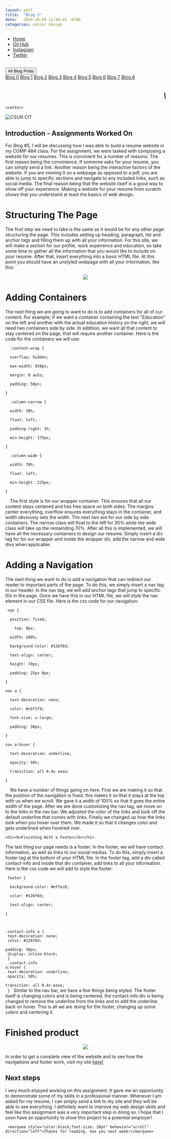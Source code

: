 ```yaml
---
layout: post
title:  "Blog 5"
date:   2020-10-09 12:40:45 -0700
categories: senior design
---
```


<html>



<style>
{% include custom.css %}
</style>

  <title>Blog 5</title>
<body>
<ul class="navbar">
 
  <li class="navbar"><a class="home" href="http://dec98524.github.io/">Home</a></li>
  <li class="navbar"><a href="https://github.com/dec98524/dec98524.github.io">Git Hub</a></li>
  <li class="navbar"><a href="https://www.instagram.com/im.davidcastaneda/">Instagram</a></li>
  <li class="navbar"><a href="https://twitter.com/refilldranks">Twitter</a></li>

</ul>
<br>
<div class="dropdown">
  <button class="dropbtn">All Blog Posts</button>
  <div class="dropdown-content">
    <a href="https://dec98524.github.io/senior/design/2020/08/27/blog-0.html">Blog 0</a>
    <a href="https://dec98524.github.io/senior/design/2020/09/08/blog1.html">Blog 1</a>
    <a href="https://dec98524.github.io/senior/design/2020/09/18/blog2.html">Blog 2</a>
    <a href="https://dec98524.github.io/senior/design/2020/09/25/blog3.html">Blog 3</a>
    <a href="https://dec98524.github.io/senior/design/2020/10/02/blog4.html">Blog 4</a>
    <a href="https://dec98524.github.io/senior/design/2020/10/09/blog5.html">Blog 5</a>
          <a href="https://dec98524.github.io/senior/design/2020/10/16/blog6.html">Blog 6</a>
   <a href="https://dec98524.github.io/senior/design/2020/10/23/blog7.html">Blog 7</a>
                        <a href="https://dec98524.github.io/senior/design/2020/10/30/blog8.html">Blog 8</a>




  </div>
</div><br>
<br>
<marquee style="color:black;font-size: 20pt" behavior="scroll" direction="left"><i>Welcome to my blog site!</i></marquee>

    <center>
<img src="https://www.csun.edu/ua/2017logos/Seal-CSUN-Horizontal-186.png" alt="CSUN CIT" align="middle">
</center>

<h2>Introduction - Assignments Worked On</h2>

<p>For Blog #5, I will be discussing how I was able to build a resume website in my COMP 484 class. For the assignment, we were tasked with composing a website for our resumes. This is convinient for a number of reasons. The first reason being the convinience. If someone asks for your resume, you can simply send a link. Another reason being the interactive factors of the website. If you are viewing it on a webpage as opposed to a pdf, you are able to jump to specific sections and navigate to any included links, such as social media. The final reason being that the website itself is a good way to show off your experience. Making a website for your resume from scratch shows that you understand at least the basics of web design.  


      

</p>


 <h1>Structuring The Page</h1>  
<!-- <embed type="text/html" src="https://david-resume.glitch.me/" width="500" height="200"> -->
<p>The first step we need to take is the same as it would be for any other page: structuring the page. This includes setting up heading, paragraph, list and anchor tags and filling them up with all your information. For this site, we will make a section for our profile, work experience and education, so take some time to gather all the information that you would like to include on your resume. After that, insert everything into a basic HTML file. At this point you should have an unstyled webpage with all your information, like this:</p>
   <center>
      <img src="https://i.imgur.com/5TAQbFb.png" align="middle">
</center>
   <h1>Adding Containers</h1>  
<p> The next thing we are going to want to do is to add containers for all of our content. For example, if we want a container containing the text &quot;Education&quot; on the left and another with the actual education history on the right, we will need two containers side by side. In addition, we want all that content to stay centered on the page, that will require another container. Here is the code for the containers we will use:
  <br>
  <code>
  .content-wrap {<br>
  overflow: hidden;<br>
  max-width: 950px;<br>
  margin: 0 auto;<br>
  padding: 50px;<br>
}<br>
  .column-narrow {<br>
  width: 30%;<br>
  float: left;<br>
  padding-right: 3%;<br>
  min-height: 175px;<br>
}<br>
  .column-wide {<br>
  width: 70%;<br>
  float: left;<br>
  min-height: 225px;<br>
}<br>
  </code>
  The first style is for our wrapper container. This ensures that all our content stays centered and has free space on both sides. The margins center everything, overflow ensures everything stays in the container, and width obviously sets the width. The next two are for our side by side containers. The narrow class will float to the left for 30% while the wide class will take up the remainding 70%. After all this is implemented, we will have all the necessary containers to design our resume.  Simply insert a div tag for for our wrapper and inside the wrapper div, add the narrow and wide divs when applicable. 
  </p>
  <h1><b>Adding a Navigation</b></h1>
  <p>
    The next thing we want to do is add a navigation that can redirect our reader to important parts of the page. To do this, we simply insert a nav tag in our header. In the nav tag, we will add anchor tags that jump to specific IDs in the page. Once we have this in our HTML file, we will style the nav element in our CSS file. Here is the css code for our navigation:
        <br>
  <code>
 nav {<br>
  position: fixed;<br>
    top: 0px;<br>
  width: 100%;<br>
  background-color: #126f6d;<br>
  text-align: center;<br>
  height: 70px;<br>
  padding: 25px 0px; <br>
}<br>
nav a {<br>
  text-decoration: none;<br>
  color: #cbf1f9;<br>
  font-size: x-large;<br>
  padding: 30px;<br>
}<br>
nav a:hover {<br>
  text-decoration: underline;<br>
  opacity: 50%;<br>
  transition: all 0.4s ease;<br>
}<br>
  </code>
 We have a number of things going on here. First we are making it so that the position of the navigation is fixed. this makes it so that it stays at the top with us when we scroll. We gave it a width of 100% so that it goes the entire width of the page. After we are done customizing the nav tag, we move on to the links in the nav bar. We adjusted the color of the links and took off the default underline that comes with links. Finally we changed up how the links look when you hover over them. We made it so that it changes color and gets underlined when hovered over.  
    </p>
    
    <h1><b>Finishing With a Footer</b></h1>
  <p>
   The last thing our page needs is a footer. In the footer, we will have contact information, as well as links to our social medias. To do this, simply insert a footer tag at the bottom of your HTML file. In the footer tag, add a div called contact-info and inside that div container, add links to all your information. Here is the css code we will add to style the footer:
        <br>
  <code>
 footer {<br>
  background-color: #effec6;<br>
  color: #126f6d;<br>
  text-align: center;<br>
}<br>

.contact-info a {<br>
  text-decoration: none;<br>
  color: #126f6d;<br>
  padding: 10px;<br>
  display: inline-block;<br>
}<br>
.contact-info a:hover {<br>
  text-decoration: underline;<br>
  opacity: 50%;<br>
  transition: all 0.4s ease;<br>
}
  </code>
Similar to the nav bar, we have a few things being styled. The footer itself is changing colors and is being centered, the contact-info div is being changed to remove the underline from the links and to add the underline back on hover. This is all we are doing for the footer, changing up some colors and centering it.
    </p>

  
   <h1>Finished product</h1>  
  
 <center>
      <img src="https://i.imgur.com/OO5yxY6.png" align="middle">
</center>
<p>In order to get a complete view of the website and to see how the navigations and footer work, visit my site <a href="https://davidwebsite2.glitch.me">here!</a></p>
   
<h2>Next steps</h2>
<p>I very much enjoyed working on this assignment. It gave me an opportunity to demonstrate some of my skills in a professional manner. Whenever I am asked for my resume, I can simply send a link to my site and they will be able to see everything. I definitely want to improve my web design skills and feel like this assignment was a very important step in doing so. I hope that I soon have an opportunity to show this project to a potential employer!</p>
 
 
     <marquee style="color:black;font-size: 20pt" behavior="scroll" direction="left">Thanks for reading. See you next week!</marquee>
</body>
</html>


